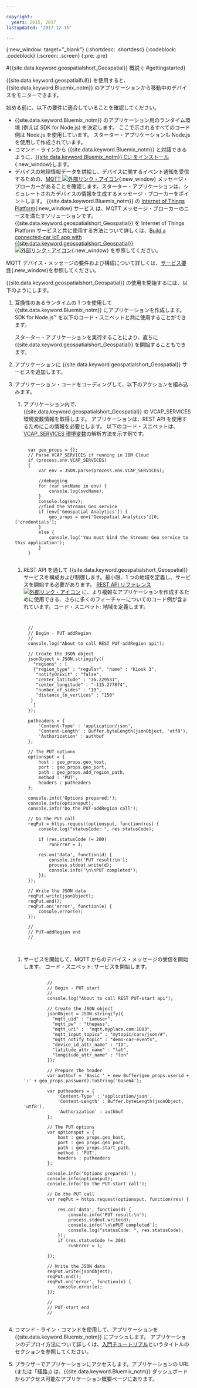 ```yaml
---

copyright:
  years: 2015, 2017
lastupdated: "2017-12-15"

---
```


<!-- Attribute definitions -->
{:new_window: target="_blank"}
{:shortdesc: .shortdesc}
{:codeblock: .codeblock}
{:screen: .screen}
{:pre: .pre}


#{{site.data.keyword.geospatialshort_Geospatial}} 概説
{: #gettingstarted}

{{site.data.keyword.geospatialfull}} を使用すると、{{site.data.keyword.Bluemix_notm}} のアプリケーションから移動中のデバイスをモニターできます。

始める前に、以下の要件に適合していることを確認してください。

* {{site.data.keyword.Bluemix_notm}} のアプリケーション用のランタイム環境 (例えば SDK for Node.js) を決定します。 ここで示されるすべてのコード例は Node.js を使用しています。 スターター・アプリケーションも Node.js を使用して作成されています。
* コマンド・ラインから {{site.data.keyword.Bluemix_notm}} と対話できるように、[{{site.data.keyword.Bluemix_notm}} CLI をインストール](https://console.bluemix.net/docs/cloud-platform/cli/reference/bluemix_cli/download_cli.html#download_install){:new_window}します。
* デバイスの地理情報データを供給し、デバイスに関するイベント通知を受信するための、[MQTT ![外部リンク・アイコン](../../icons/launch-glyph.svg "外部リンク・アイコン")](http://mqtt.org/){:new_window} メッセージ・ブローカーがあることを確認します。スターター・アプリケーションは、シミュレートされたデバイスの情報を生成するメッセージ・ブローカーをポイントします。 {{site.data.keyword.Bluemix_notm}} の
[Internet of Things Platform](https://console.bluemix.net/catalog/services/internet-of-things-platform/){:new_window} サービス
は、MQTT メッセージ・ブローカーのニーズを満たすソリューションです。 {{site.data.keyword.geospatialshort_Geospatial}} を Internet of Things Platform サービスと共に使用する方法について詳しくは、[Build a connected-car IoT app with {{site.data.keyword.geospatialshort_Geospatial}} ![外部リンク・アイコン](../../icons/launch-glyph.svg "外部リンク・アイコン")](http://www.ibm.com/developerworks/mobile/library/mo-connectedcar-app/index.html){:new_window} を参照してください。

MQTT デバイス・メッセージの要件および構成について詳しくは、[サービス要件](/docs/services/geospatial/requirements.html){:new_window}を参照してください。


{{site.data.keyword.geospatialshort_Geospatial}} の使用を開始するには、以下のようにします。

1. 互換性のあるランタイムの 1 つを使用して {{site.data.keyword.Bluemix_notm}} にアプリケーションを作成します。 SDK for Node.js™ を以下のコード・スニペットと共に使用することができます。

	スターター・アプリケーションを実行することにより、直ちに {{site.data.keyword.geospatialshort_Geospatial}} を開始することもできます。

1. アプリケーションに {{site.data.keyword.geospatialshort_Geospatial}} サービスを追加します。
1. アプリケーション・コードをコーディングして、以下のアクションを組み込みます。

	1. アプリケーション内で、{{site.data.keyword.geospatialshort_Geospatial}} の VCAP_SERVICES 環境変数情報を取得します。 アプリケーションは、REST API を使用するためにこの情報を必要とします。 以下のコード・スニペットは、[VCAP_SERVICES 環境変数](/docs/services/geospatial/vcap_services.html)の解析方法を示す例です。
	<pre><code>		 	
		var geo_props = {};
		// Parse VCAP_SERVICES if running in IBM Cloud
		if (process.env.VCAP_SERVICES)
		{
			var env = JSON.parse(process.env.VCAP_SERVICES);

			//debugging
			for (var svcName in env) {
				console.log(svcName);
			}
			console.log(env);
			//find the Streams Geo service
			if (env['Geospatial Analytics']) {
				geo_props = env['Geospatial Analytics'][0]['credentials'];
			}
			else {
				console.log('You must bind the Streams Geo service to this application');
			}
		}
	</code></pre>
	1. REST API を通して {{site.data.keyword.geospatialshort_Geospatial}} サービスを構成および制御します。最小限、1 つの地域を定義し、サービスを開始する必要があります。 [REST API リファレンス ![外部リンク・アイコン](../../icons/launch-glyph.svg "外部リンク・アイコン")](https://console.bluemix.net/apidocs/246) に、より複雑なアプリケーションを作成するために使用できる、さらに多くのフィーチャーについてのコード例が含まれています。コード・スニペット: 地域を定義します。
	<pre><code>

		//
		// Begin - PUT addRegion
		//
		console.log("About to call REST PUT-addRegion api");  

		// Create the JSON object
		jsonObject = JSON.stringify({
		  "regions" : [
		  {"region_type" : "regular", "name" : "Kiosk 3",
		   "notifyOnExit" : "false",
		   "center_latitude" : "36.229531",
		   "center_longitude" : "-115.277874",
		   "number_of_sides" : "10",
		   "distance_to_vertices" : "150"
		 }
		  ]
		});

		putheaders = {
		    'Content-Type' : 'application/json',
		    'Content-Length' : Buffer.byteLength(jsonObject, 'utf8'),
		    'Authorization' : authbuf
		};

		// The PUT options
		optionsput = {
		    host : geo_props.geo_host,
		    port : geo_props.geo_port,
		    path : geo_props.add_region_path,
		    method : 'PUT',
		    headers : putheaders
		};

		console.info('Options prepared:');
		console.info(optionsput);
		console.info('Do the PUT-addRegion call');

		// Do the PUT call
		reqPut = https.request(optionsput, function(res) {
		    console.log("statusCode: ", res.statusCode);

		    if (res.statusCode != 200)
		        runError = 1;

		    res.on('data', function(d) {
		        console.info('PUT result:\n');
		        process.stdout.write(d);
		        console.info('\n\nPUT completed');
		    });
		});

		// Write the JSON data
		reqPut.write(jsonObject);
		reqPut.end();
		reqPut.on('error', function(e) {
		    console.error(e);
		});

		//
		// PUT-addRegion end
		//

		</code></pre>
	1. サービスを開始して、MQTT からのデバイス・メッセージの受信を開始します。 コード・スニペット: サービスを開始します。

		<pre><code>							
				//
				// Begin - PUT start
				//
				console.log("About to call REST PUT-start api");  

				// Create the JSON object
				jsonObject = JSON.stringify({
				  "mqtt_uid" : "iamuser",
				  "mqtt_pw" : "thepass",
				  "mqtt_uri" :  "mqtt.myplace.com:1883",
				  "mqtt_input_topics" : "mytopic/cars/json/#",
				  "mqtt_notify_topic" : "demo-car-events",
				  "device_id_attr_name" : "ID",
				  "latitude_attr_name" : "lat",
				  "longitude_attr_name" : "lon"
				});

				// Prepare the header
				var authbuf = 'Basic ' + new Buffer(geo_props.userid + ':' + geo_props.password).toString('base64');

				var putheaders = {
				    'Content-Type' : 'application/json',
				    'Content-Length' : Buffer.byteLength(jsonObject, 'utf8'),
				    'Authorization' : authbuf
				};

				// The PUT options
				var optionsput = {
				    host : geo_props.geo_host,
				    port : geo_props.geo_port,
				    path : geo_props.start_path,
				    method : 'PUT',
				    headers : putheaders
				};

				console.info('Options prepared:');
				console.info(optionsput);
				console.info('Do the PUT-start call');

				// Do the PUT call
				var reqPut = https.request(optionsput, function(res) {

				    res.on('data', function(d) {
				        console.info('PUT result:\n');
				        process.stdout.write(d);
				        console.info('\n\nPUT completed');
				        console.log("statusCode: ", res.statusCode);
				    });
				    if (res.statusCode != 200)
				        runError = 1;

				});

				// Write the JSON data
				reqPut.write(jsonObject);
				reqPut.end();
				reqPut.on('error', function(e) {
				    console.error(e);
				});

				//
				// PUT-start end
				//
			</code></pre>
      
1. コマンド・ライン・コマンドを使用して、アプリケーションを {{site.data.keyword.Bluemix_notm}} にプッシュします。 アプリケーションのデプロイ方法について詳しくは、[入門チュートリアル](/docs/services/geospatial/pushing_starter_app.html)というタイトルのセクションを参照してください。

1. ブラウザーでアプリケーションにアクセスします。アプリケーションの URL (または「経路」) は、{{site.data.keyword.Bluemix_notm}} ダッシュボードからアクセス可能なアプリケーション概要ページにあります。

